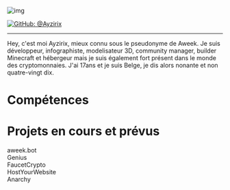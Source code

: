 ![img](https://cdn.discordapp.com/attachments/928644758560194620/929118396107337799/1641589471450.png)

[![GitHub: @Ayzirix](https://img.shields.io/github/followers/Ayzirix?label=follow&style=social)](https://github.com/Ayzirix)
- - - 
Hey, c'est moi Ayzirix, mieux connu sous le pseudonyme de Aweek. Je suis développeur, infographiste, modelisateur 3D, community manager, builder Minecraft et hébergeur mais je suis également fort présent dans le monde des cryptomonnaies. J'ai 17ans et je suis Belge, je dis alors nonante et non quatre-vingt dix.
# Compétences

# Projets en cours et prévus
aweek.bot
<br />Genius
<br />FaucetCrypto
<br />HostYourWebsite
<br />Anarchy
